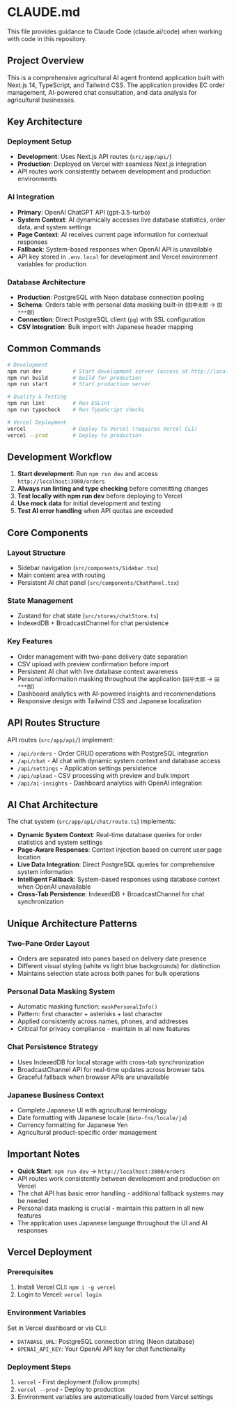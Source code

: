 # CLAUDE.md

This file provides guidance to Claude Code (claude.ai/code) when working with code in this repository.

## Project Overview

This is a comprehensive agricultural AI agent frontend application built with Next.js 14, TypeScript, and Tailwind CSS. The application provides EC order management, AI-powered chat consultation, and data analysis for agricultural businesses.

## Key Architecture

### Deployment Setup
- **Development**: Uses Next.js API routes (`src/app/api/`)
- **Production**: Deployed on Vercel with seamless Next.js integration
- API routes work consistently between development and production environments

### AI Integration
- **Primary**: OpenAI ChatGPT API (gpt-3.5-turbo)
- **System Context**: AI dynamically accesses live database statistics, order data, and system settings
- **Page Context**: AI receives current page information for contextual responses
- **Fallback**: System-based responses when OpenAI API is unavailable
- API key stored in `.env.local` for development and Vercel environment variables for production

### Database Architecture
- **Production**: PostgreSQL with Neon database connection pooling
- **Schema**: Orders table with personal data masking built-in (`田中太郎` → `田***郎`)
- **Connection**: Direct PostgreSQL client (`pg`) with SSL configuration
- **CSV Integration**: Bulk import with Japanese header mapping

## Common Commands

```bash
# Development
npm run dev          # Start development server (access at http://localhost:3000/orders)
npm run build        # Build for production
npm run start        # Start production server

# Quality & Testing
npm run lint         # Run ESLint
npm run typecheck    # Run TypeScript checks

# Vercel Deployment
vercel               # Deploy to Vercel (requires Vercel CLI)
vercel --prod        # Deploy to production
```

## Development Workflow

1. **Start development**: Run `npm run dev` and access `http://localhost:3000/orders`
2. **Always run linting and type checking** before committing changes
3. **Test locally with npm run dev** before deploying to Vercel
4. **Use mock data** for initial development and testing
5. **Test AI error handling** when API quotas are exceeded

## Core Components

### Layout Structure
- Sidebar navigation (`src/components/Sidebar.tsx`)
- Main content area with routing
- Persistent AI chat panel (`src/components/ChatPanel.tsx`)

### State Management
- Zustand for chat state (`src/stores/chatStore.ts`)
- IndexedDB + BroadcastChannel for chat persistence

### Key Features
- Order management with two-pane delivery date separation
- CSV upload with preview confirmation before import
- Persistent AI chat with live database context awareness
- Personal information masking throughout the application (`田中太郎` → `田***郎`)
- Dashboard analytics with AI-powered insights and recommendations
- Responsive design with Tailwind CSS and Japanese localization

## API Routes Structure

API routes (`src/app/api/`) implement:
- `/api/orders` - Order CRUD operations with PostgreSQL integration
- `/api/chat` - AI chat with dynamic system context and database access
- `/api/settings` - Application settings persistence
- `/api/upload` - CSV processing with preview and bulk import
- `/api/ai-insights` - Dashboard analytics with OpenAI integration

## AI Chat Architecture

The chat system (`src/app/api/chat/route.ts`) implements:
- **Dynamic System Context**: Real-time database queries for order statistics and system settings
- **Page-Aware Responses**: Context injection based on current user page location
- **Live Data Integration**: Direct PostgreSQL queries for comprehensive system information
- **Intelligent Fallback**: System-based responses using database context when OpenAI unavailable
- **Cross-Tab Persistence**: IndexedDB + BroadcastChannel for chat synchronization

## Unique Architecture Patterns

### Two-Pane Order Layout
- Orders are separated into panes based on delivery date presence
- Different visual styling (white vs light blue backgrounds) for distinction
- Maintains selection state across both panes for bulk operations

### Personal Data Masking System
- Automatic masking function: `maskPersonalInfo()`
- Pattern: first character + asterisks + last character
- Applied consistently across names, phones, and addresses
- Critical for privacy compliance - maintain in all new features

### Chat Persistence Strategy
- Uses IndexedDB for local storage with cross-tab synchronization
- BroadcastChannel API for real-time updates across browser tabs
- Graceful fallback when browser APIs are unavailable

### Japanese Business Context
- Complete Japanese UI with agricultural terminology
- Date formatting with Japanese locale (`date-fns/locale/ja`)
- Currency formatting for Japanese Yen
- Agricultural product-specific order management

## Important Notes

- **Quick Start**: `npm run dev` → `http://localhost:3000/orders`
- API routes work consistently between development and production on Vercel
- The chat API has basic error handling - additional fallback systems may be needed
- Personal data masking is crucial - maintain this pattern in all new features
- The application uses Japanese language throughout the UI and AI responses

## Vercel Deployment

### Prerequisites
1. Install Vercel CLI: `npm i -g vercel`
2. Login to Vercel: `vercel login`

### Environment Variables
Set in Vercel dashboard or via CLI:
- `DATABASE_URL`: PostgreSQL connection string (Neon database)
- `OPENAI_API_KEY`: Your OpenAI API key for chat functionality

### Deployment Steps
1. `vercel` - First deployment (follow prompts)
2. `vercel --prod` - Deploy to production
3. Environment variables are automatically loaded from Vercel settings